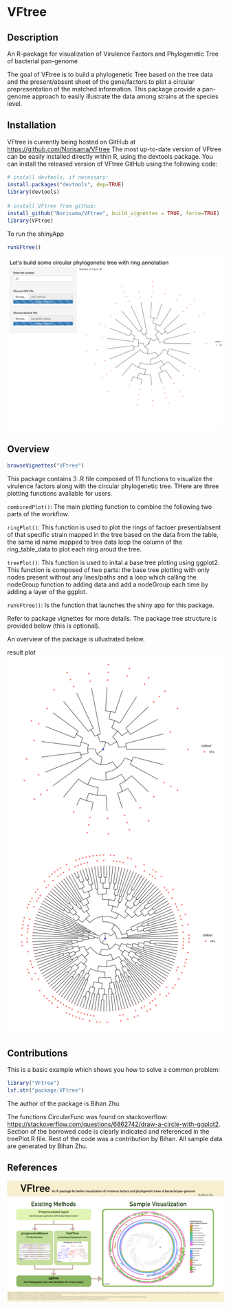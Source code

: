 
# VFtree

<!-- badges: start -->
<!-- badges: end -->

## Description


An R-package for visualization of Virulence Factors and Phylogenetic Tree of bacterial pan-genome

The goal of VFtree is to build a phylogenetic Tree based on the tree data and the present/absent sheet of the gene/factors to plot a circular prepresentation of the matched information. This package provide a pan-genome approach to easily illustrate the data among strains at the species level.


## Installation


VFtree is currently being hosted on GitHub at https://github.com/Norisama/VFtree
The most up-to-date version of VFtree can be easily installed directly within R, using the devtools package.
You can install the released version of VFtree  GitHub using the following code:


```r
# install devtools, if necessary:
install.packages("devtools", dep=TRUE)
library(devtools)

# install VFtree from github:
install_github("Norisama/VFtree", build_vignettes = TRUE, force=TRUE)
library(VFtree)
```

To run the shinyApp

``` r
runVFtree()
```
![GitHub Logo](./inst/extdata/image/shiny_example.png)


## Overview

``` r
browseVignettes("VFtree")
```

This package contains 3 .R file composed of 11 functions to visualize the virulence factors along with the circular phylogenetic tree. THere are three plotting functions avaliable for users.

`combinedPlot()`: The main plotting function to combine the following two parts of the workflow.

`ringPlot()`: This function is used to plot the rings of factoer present/absent of that specific strain mapped in the tree based on the data from the table, the same id name mapped to tree data loop the column of the ring_table_data to plot each ring aroud the tree.

`treePlot()`: This function is used to inital a base tree ploting using ggplot2. This function is composed of two parts: the base tree plotting with only nodes present without any lines/paths and a loop which calling the nodeGroup function to adding data and add a nodeGroup each time by adding a layer of the ggplot.

`runVFtree()`: Is the function that launches the shiny app for this package.

Refer to package vignettes for more details. The package tree structure is provided below (this is optional).

An overview of the package is ullustrated below.

result plot
![GitHub Logo](./inst/extdata/image/image1.png)
![GitHub Logo](./inst/extdata/image/image2.png)


## Contributions

This is a basic example which shows you how to solve a common problem:

``` r
library("VFtree")
lsf.str("package:VFtree")
```

The author of the package is Bihan Zhu. 

The functions CircularFunc was found on stackoverflow: https://stackoverflow.com/questions/6862742/draw-a-circle-with-ggplot2. Section of the borrowed code is clearly indicated and referenced in the treePlot.R file. Rest of the code was a contribution by Bihan. All sample data are generated by Bihan Zhu.


## References


![GitHub Logo](./inst/extdata/image/pitch.png)

